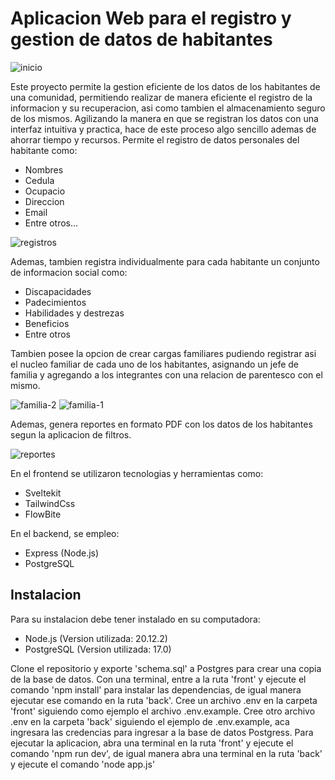 # Aplicacion Web para el registro y gestion de datos de habitantes

![inicio](https://github.com/user-attachments/assets/e872dcb7-cad2-47ed-bbf9-892bdf7937fd)

Este proyecto permite la gestion eficiente de los datos de los habitantes de una comunidad, permitiendo realizar de manera eficiente el registro de la informacion y su recuperacion, asi como tambien el almacenamiento 
seguro de los mismos. Agilizando la manera en que se registran los datos con una interfaz intuitiva y practica, hace de este proceso algo sencillo ademas de ahorrar tiempo y recursos. Permite el registro de datos 
personales del habitante como:
  -  Nombres
  -  Cedula
  -  Ocupacio
  -  Direccion
  -  Email
  -  Entre otros...

![registros](https://github.com/user-attachments/assets/6eac1157-a866-47c8-a166-246e4a8ded43)
    
Ademas, tambien registra individualmente para cada habitante un conjunto de informacion social como:
  -  Discapacidades
  -  Padecimientos
  - Habilidades y destrezas
  - Beneficios
  - Entre otros

Tambien posee la opcion de crear cargas familiares pudiendo registrar asi el nucleo familiar de cada uno de los habitantes, asignando un jefe de familia y agregando a los integrantes con una relacion de parentesco
con el mismo. 

![familia-2](https://github.com/user-attachments/assets/f8e0316b-ee80-434f-9d5b-3352018afe12)
![familia-1](https://github.com/user-attachments/assets/dac86c0c-8550-43be-9cbe-2a3539a9873a)


Ademas, genera reportes en formato PDF con los datos de los habitantes segun la aplicacion de filtros.

![reportes](https://github.com/user-attachments/assets/63cbc4f4-fb02-4d56-ae8d-bf80e56c6aeb)

En el frontend se utilizaron tecnologias y herramientas como:

  - Sveltekit
  - TailwindCss
  - FlowBite

En el backend, se empleo:
  - Express (Node.js)
  - PostgreSQL

## Instalacion

Para su instalacion debe tener instalado en su computadora:
  -  Node.js (Version utilizada: 20.12.2)
  -  PostgreSQL (Version utilizada: 17.0)

Clone el repositorio y exporte 'schema.sql' a Postgres para crear una copia de la base de datos. Con una terminal, entre a la ruta 'front' y ejecute el comando 'npm install' para instalar las dependencias,
de igual manera ejecutar ese comando en la ruta 'back'. Cree un archivo .env en la carpeta 'front' siguiendo como ejemplo el archivo .env.example. Cree otro archivo .env en la carpeta 'back' siguiendo
el ejemplo de .env.example, aca ingresara las credencias para ingresar a la base de datos Postgress. Para ejecutar la aplicacion, abra una terminal en la ruta 'front' y ejecute el comando 'npm run dev', de igual
manera abra una terminal en la ruta 'back' y ejecute el comando 'node app.js'

  






